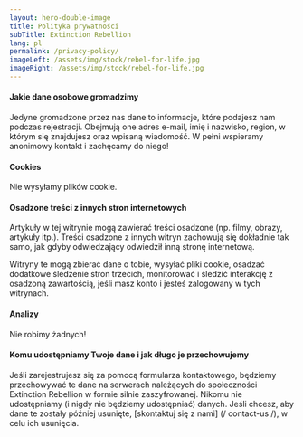```yaml
---
layout: hero-double-image
title: Polityka prywatności
subTitle: Extinction Rebellion
lang: pl
permalink: /privacy-policy/
imageLeft: /assets/img/stock/rebel-for-life.jpg
imageRight: /assets/img/stock/rebel-for-life.jpg
---
```



#### Jakie dane osobowe gromadzimy

Jedyne gromadzone przez nas dane to informacje, które podajesz nam podczas rejestracji. Obejmują one adres e-mail, imię i nazwisko, region, w którym się znajdujesz oraz wpisaną wiadomość. W pełni wspieramy anonimowy kontakt i zachęcamy do niego!

#### Cookies

Nie wysyłamy plików cookie.

#### Osadzone treści z innych stron internetowych

Artykuły w tej witrynie mogą zawierać treści osadzone (np.
filmy, obrazy, artykuły itp.). Treści osadzone z innych witryn zachowują się
dokładnie tak samo, jak gdyby odwiedzający odwiedził inną stronę internetową.

Witryny te mogą zbierać dane o tobie, wysyłać pliki cookie, 
osadzać dodatkowe śledzenie stron trzecich, 
monitorować i śledzić interakcję z osadzoną zawartością, 
jeśli masz konto i jesteś zalogowany w tych witrynach.

#### Analizy

Nie robimy żadnych!

#### Komu udostępniamy Twoje dane i jak długo je przechowujemy

Jeśli zarejestrujesz się za pomocą formularza kontaktowego, będziemy przechowywać te dane na serwerach należących do społeczności Extinction Rebellion w formie silnie zaszyfrowanej. Nikomu nie udostępniamy (i nigdy nie będziemy udostępniać) danych. Jeśli chcesz, aby dane te zostały później usunięte, [skontaktuj się z nami] (/ contact-us /), w celu ich usunięcia.
